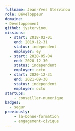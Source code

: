 ```yaml
---
fullname: Jean-Yves Stervinou
role: Développeur
domaine:
- Développement
github: jystervinou
missions:
  - start: 2018-02-01
    end: 2019-12-31
    status: independent
    employer: ey
  - start: 2020-05-04
    end: 2020-12-30
    status: independent
    employer: octo
  - start: 2020-12-31
    end: 2021-09-30
    status: independent
    employer: octo
startups:
    - conseiller-numerique
badges:
  - segur
previously:
    - la-bonne-formation
    - engagement-civique
---
```



